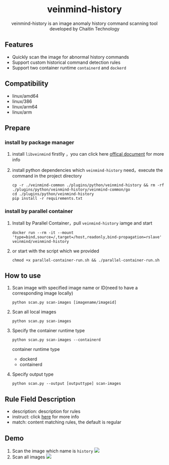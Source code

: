 <h1 align="center"> veinmind-history </h1>

<p align="center">
veinmind-history is an image anomaly history command scanning tool developed by Chaitin Technology
</p>

## Features

- Quickly scan the image for abnormal history commands
- Support custom historical command detection rules
- Support two container runtime `containerd` and `dockerd`

## Compatibility

- linux/amd64
- linux/386
- linux/arm64
- linux/arm

## Prepare

### install by package manager

1. install `libveinmind`  firstlly ，you can click here [offical document](https://github.com/chaitin/libveinmind) for more info

2. install python dependencies which `veinmind-history` need，execute the command in the project directory
    ```
    cp -r ./veinmind-common ./plugins/python/veinmind-history && rm -rf ./plugins/python/veinmind-history/veinmind-common/go
    cd ./plugins/python/veinmind-history
    pip install -r requirements.txt
    ```

### install by parallel container
1. Install by Parallel Container，pull `veinmind-history` iamge  and start
    ```
    docker run --rm -it --mount 'type=bind,source=/,target=/host,readonly,bind-propagation=rslave' veinmind/veinmind-history
    ```

2. or start with the script which we provided
    ```
    chmod +x parallel-container-run.sh && ./parallel-container-run.sh
    ```

## How to use

1. Scan image with specified image name or ID(need to have a corresponding image locally)
    ```
    python scan.py scan-images [imagename/imageid]
    ```

2. Scan all local images

    ```
    python scan.py scan-images
    ```

3. Specify the container runtime type
    ```
    python scan.py scan-images --containerd
    ```

    container runtime type
    - dockerd
    - containerd

4. Specify output type
    ```
    python scan.py --output [outputtype] scan-images
    ```

## Rule Field Description
- description: description for rules
- instruct: click [here](https://docs.docker.com/engine/reference/builder/) for more info 
- match: content matching rules, the default is regular

## Demo
1. Scan the image which name is `history`
![](https://dinfinite.oss-cn-beijing.aliyuncs.com/image/20220329111927.png)
2. Scan all images
![](https://dinfinite.oss-cn-beijing.aliyuncs.com/image/20220329111948.png)